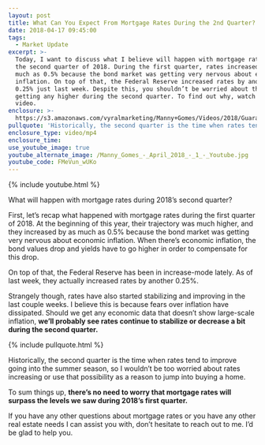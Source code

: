 ```yaml
---
layout: post
title: What Can You Expect From Mortgage Rates During the 2nd Quarter?
date: 2018-04-17 09:45:00
tags:
  - Market Update
excerpt: >-
  Today, I want to discuss what I believe will happen with mortgage rates during
  the second quarter of 2018. During the first quarter, rates increased by as
  much as 0.5% because the bond market was getting very nervous about economic
  inflation. On top of that, the Federal Reserve increased rates by another
  0.25% just last week. Despite this, you shouldn’t be worried about them
  getting any higher during the second quarter. To find out why, watch my latest
  video.
enclosure: >-
  https://s3.amazonaws.com/vyralmarketing/Manny+Gomes/Videos/2018/Guaranteed+Rate+%257C+Market+Update.mp4
pullquote: 'Historically, the second quarter is the time when rates tend to improve.'
enclosure_type: video/mp4
enclosure_time:
use_youtube_image: true
youtube_alternate_image: /Manny_Gomes_-_April_2018_-_1_-_Youtube.jpg
youtube_code: FMeVun_wUKo
---
```


{% include youtube.html %}

What will happen with mortgage rates during 2018’s second quarter?

First, let’s recap what happened with mortgage rates during the first quarter of 2018. At the beginning of this year, their trajectory was much higher, and they increased by as much as 0.5% because the bond market was getting very nervous about economic inflation. When there’s economic inflation, the bond values drop and yields have to go higher in order to compensate for this drop.

On top of that, the Federal Reserve has been in increase-mode lately. As of last week, they actually increased rates by another 0.25%.

Strangely though, rates have also started stabilizing and improving in the last couple weeks. I believe this is because fears over inflation have dissipated. Should we get any economic data that doesn’t show large-scale inflation, **we’ll probably see rates continue to stabilize or decrease a bit during the second quarter.**

{% include pullquote.html %}

Historically, the second quarter is the time when rates tend to improve going into the summer season, so I wouldn’t be too worried about rates increasing or use that possibility as a reason to jump into buying a home.

To sum things up, **there’s no need to worry that mortgage rates will surpass the levels we saw during 2018’s first quarter.**

If you have any other questions about mortgage rates or you have any other real estate needs I can assist you with, don’t hesitate to reach out to me. I’d be glad to help you.